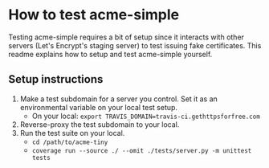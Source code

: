 # How to test acme-simple

Testing acme-simple requires a bit of setup since it interacts with other servers
(Let's Encrypt's staging server) to test issuing fake certificates. This readme
explains how to setup and test acme-simple yourself.

## Setup instructions

1. Make a test subdomain for a server you control. Set it as an environmental
	variable on your local test setup.
	* On your local: `export TRAVIS_DOMAIN=travis-ci.gethttpsforfree.com`
1. Reverse-proxy the test subdomain to your local.
1. Run the test suite on your local.
	* `cd /path/to/acme-tiny`
	* `coverage run --source ./ --omit ./tests/server.py -m unittest tests`
